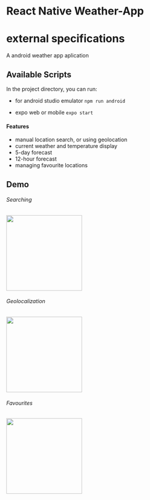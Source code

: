 # React Native Weather-App

# external specifications
A android weather app aplication

## Available Scripts

In the project directory, you can run:

- for android studio emulator `npm run android`

- expo web or mobile `expo start`

#### Features
- manual location search, or using geolocation
- current weather and temperature display
- 5-day forecast
- 12-hour forecast
- managing favourite locations

## Demo

###### Searching

<img src="https://media2.giphy.com/media/4cO8yEkYmeGqBbTa8h/giphy.gif" width="200">

###### Geolocalization

<img src="https://media3.giphy.com/media/7n8kojBRLjz2XViuge/giphy.gif" width="200">

###### Favourites

<img src="https://media4.giphy.com/media/Ihmq2DddYZOAc8EUx7/giphy.gif" width="200">
